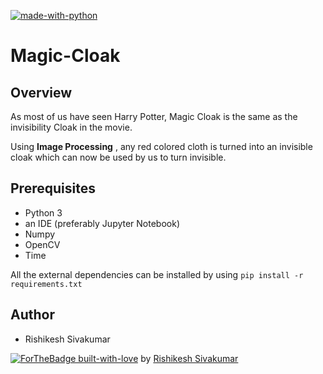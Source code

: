 [![made-with-python](https://img.shields.io/badge/Made%20with-Python-1f425f.svg)](https://www.python.org/)

# Magic-Cloak

## Overview
As most of us have seen Harry Potter, Magic Cloak is the same as the invisibility Cloak in the movie. 

Using **Image Processing** , any red colored cloth is turned into an invisible cloak which can now be used by us to turn invisible.

## Prerequisites
* Python 3 
* an IDE (preferably Jupyter Notebook)
* Numpy 
* OpenCV
* Time

All the external dependencies can be installed by using ```pip install -r requirements.txt```

## Author
* Rishikesh Sivakumar

[![ForTheBadge built-with-love](http://ForTheBadge.com/images/badges/built-with-love.svg)](https://GitHub.com/Naereen/) by [Rishikesh Sivakumar](https://www.linkedin.com/in/rishikesh-sivakumar-1a166a18b/)

